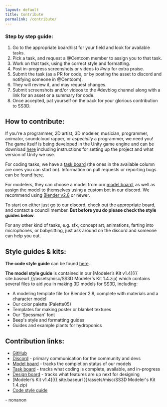 ```yaml
---
layout: default
title: Contribute
permalink: /contribute/
---
```


### Step by step guide:

1. Go to the appropriate board/list for your field and look for available tasks.
2. Pick a task, and request a @Centcom member to assign you to that task.
3. Work on that task, using the correct style and formatting.
4. Post in-progress screenshots or videos to #wip for extra praise.
5. Submit the task (as a PR for code, or by posting the asset to discord and notifying someone in @Centcom).
6. They will review it, and may request changes.
7. Submit screenshots and/or videos to the #devblog channel along with a link for an asset or a summary for code.
8. Once accepted, pat yourself on the back for your glorious contribution to SS3D.

## How to contribute:

If you're a programmer, 2D artist, 3D modeler, musician, programmer, animator, soundcloud rapper, or *especially* a programmer, we need you! The game itself is being developed in the Unity game engine and can be download [here](https://github.com/RE-SS3D/SS3D) including instructions for setting up the project and what version of Unity we use.

For coding tasks, we have a [task board](https://github.com/RE-SS3D/SS3D/projects/2) (the ones in the available column are ones you can start on). Information on pull requests or reporting bugs can be found [here](https://github.com/RE-SS3D/SS3D/blob/master/CONTRIBUTING.md).

For modelers, they can choose a model from our [model board](https://trello.com/b/ZVcDitv0/ss3d-model-list), as well as assign the model to themselves using a custom bot in our discord. We recommend using [Blender v2.8](https://www.blender.org/download/releases/2-81/) or newer.

To start on either just go to our discord, check out the appropriate board, and contact a council member.
**But before you do please check the style guides below**.

For any other kind of tasks, e.g. sfx, concept art, animations, farting into microphones, or babysitting, just ask around on the discord and someone can help you out.

## Style guides & kits:

**The code style guide** can be found [here](https://github.com/RE-SS3D/SS3D/blob/master/StyleGuides/C_SHARP.md).

**The model style guide** is contained in our [Modeler’s Kit v1.4]({{ site.baseurl }}/assets/misc/SS3D Modeler's Kit 1.4.zip) which contains several files to aid you in making 3D models for SS3D, including:

- A modeling template file for Blender 2.8, complete with materials and a character model
- Our color palette (Palette05)
- Templates for making poster or blanket textures
- Our 'Spessman' font
- Beep's style and formatting guides
- Guides and example plants for hydroponics

## Contribution links:

- [GitHub](https://github.com/RE-SS3D)
- [Discord](https://discord.gg/3ny9tdH) - primary communication for the community and devs
- [Model board](https://trello.com/b/ZVcDitv0/ss3d-model-list) - tracks the completion status of our models
- [Task board](https://github.com/RE-SS3D/SS3D/projects/2) - tracks what coding is complete, available, and in-progress
- [Design board](https://github.com/RE-SS3D/SS3D/projects/3) - tracks what features are up next for designing
- [Modeler’s Kit v1.4]({{ site.baseurl }}/assets/misc/SS3D Modeler's Kit 1.4.zip)
- [Code style guide](https://github.com/RE-SS3D/SS3D/blob/master/StyleGuides/C_SHARP.md)

\- nonanon
